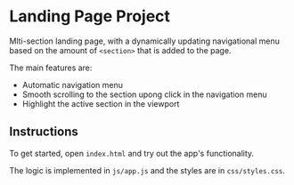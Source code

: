 # Landing Page Project

Mlti-section landing page, with a dynamically updating navigational menu based on the amount of `<section>` that is added to the page.

The main features are:

- Automatic navigation menu
- Smooth scrolling to the section upong click in the navigation menu
- Highlight the active section in the viewport

## Instructions

To get started, open `index.html` and try out the app's functionality.

The logic is implemented in `js/app.js` and the styles are in `css/styles.css`.
